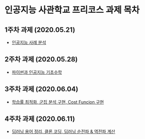#  인공지능 사관학교 프리코스 과제 목차

## 1주차 과제 (2020.05.21)
* [인공지능 사례 분석](https://github.com/hye-ran/Ran/blob/master/Untitled0.ipynb)

## 2주차 과제 (2020.05.28)
* [파이썬과 인공지능 기초수학](https://nbviewer.jupyter.org/github/hye-ran/Ran/blob/master/2%E1%84%8C%E1%85%AE%E1%84%8E%E1%85%A1%E1%84%80%E1%85%AA%E1%84%8C%E1%85%A6.ipynb)

## 3주차 과제 (2020.06.04)
* [학습률 최적화, 군집 분석 구현, Cost Funcion 구현](https://github.com/hye-ran/Ran/blob/master/3%EC%A3%BC%EC%B0%A8_%EA%B3%BC%EC%A0%9C.ipynb)

## 4주차 과제 (2020.06.11) 
* [딥러닝 용어 정리, 클론 코딩, 딥러닝 순전파 & 역전파 계산](https://github.com/hye-ran/Ran/blob/master/4%EC%A3%BC%EC%B0%A8_%EA%B3%BC%EC%A0%9C.ipynb)
